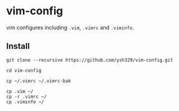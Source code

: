 # vim-config
vim configures including `.vim`, `.vimrc` and `.viminfo`.

## Install

```shell
git clone --recursive https://github.com/ysh329/vim-config.git

cd vim-config

cp ~/.vimrc ~/.vimrc-bak

cp .vim ~/
cp -r .vimrc ~/
cp .viminfo ~/
```

